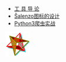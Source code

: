 ---
---


- [工 具 导 论](blog/2020-02-21-1.html)
- [Ŝalenzo图标的设计](blog/2020-02-20-1.html)
- [Python3爬虫实战](blog/2020-02-16-1.html)

![Ŝalenzo Logo](./assets/image/MMPD.svg)
